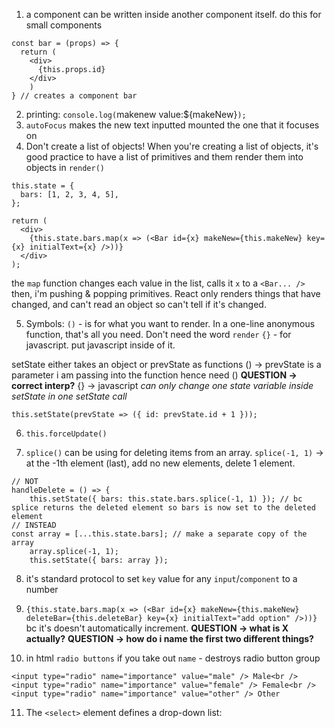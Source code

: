 1. a component can be written inside another component itself. do this for small components
  ```
  const bar = (props) => {
    return (
      <div>
        {this.props.id}
      </div>
      )
  } // creates a component bar
  ```

  2. printing: `console.log(`makenew value:${makeNew}`);`
  3. `autoFocus` makes the new text inputted mounted the one that it focuses on
  4. Don't create a list of objects! When you're creating a list of objects, it's good practice to have a list of primitives and them render them into objects in `render()`
  ```
  this.state = {
    bars: [1, 2, 3, 4, 5],
  };

  return (
    <div>
      {this.state.bars.map(x => (<Bar id={x} makeNew={this.makeNew} key={x} initialText={x} />))}
    </div>
  );
  ```
  the `map` function changes each value in the list, calls it `x` to a `<Bar... />`
then, i'm pushing & popping primitives.
React only renders things that have changed, and can't read an object so can't tell if it's changed.

5. Symbols:
`()` - is for what you want to render. In a one-line anonymous function, that's all you need. Don't need the word `render`
`{}` - for javascript. put javascript inside of it.

setState either takes an object or prevState as functions
() -> prevState is a parameter i am passing into the function hence need () **QUESTION -> correct interp?**
{} -> javascript
*can only change one state variable inside setState in one setState call*
```
this.setState(prevState => ({ id: prevState.id + 1 }));
```

6. `this.forceUpdate()`

7. `splice()` can be using for deleting items from an array. `splice(-1, 1)` -> at the -1th element (last), add no new elements, delete 1 element.

```
// NOT
handleDelete = () => {
    this.setState({ bars: this.state.bars.splice(-1, 1) }); // bc splice returns the deleted element so bars is now set to the deleted element
// INSTEAD
const array = [...this.state.bars]; // make a separate copy of the array
    array.splice(-1, 1);
    this.setState({ bars: array });
```

8. it's standard protocol to set `key` value for any `input`/`component` to a number
9. `{this.state.bars.map(x => (<Bar id={x} makeNew={this.makeNew} deleteBar={this.deleteBar} key={x} initialText="add option" />))}` bc it's doesn't automatically increment. **QUESTION -> what is X actually?** **QUESTION -> how do i name the first two different things?**

10. in html `radio buttons` if you take out `name` - destroys radio button group
```
<input type="radio" name="importance" value="male" /> Male<br />
<input type="radio" name="importance" value="female" /> Female<br />
<input type="radio" name="importance" value="other" /> Other
```
11. The `<select>` element defines a drop-down list:
